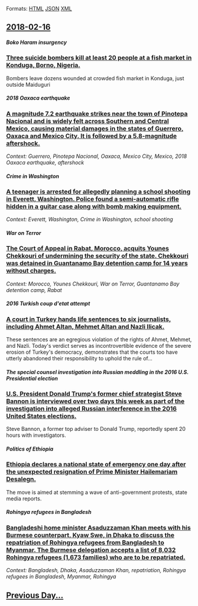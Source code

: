 
Formats: [HTML](2018/02/16/index.html)  [JSON](2018/02/16/index.json)  [XML](2018/02/16/index.xml)  

## [2018-02-16](/news/2018/02/16/index.md)

##### Boko Haram insurgency
### [Three suicide bombers kill at least 20 people at a fish market in Konduga, Borno, Nigeria. ](/news/2018/02/16/three-suicide-bombers-kill-at-least-20-people-at-a-fish-market-in-konduga-borno-nigeria.md)
Bombers leave dozens wounded at crowded fish market in Konduga, just outside Maiduguri

##### 2018 Oaxaca earthquake
### [A magnitude 7.2 earthquake strikes near the town of Pinotepa Nacional and is widely felt across Southern and Central Mexico, causing material damages in the states of Guerrero, Oaxaca and Mexico City. It is followed by a 5.8-magnitude aftershock. ](/news/2018/02/16/a-magnitude-7-2-earthquake-strikes-near-the-town-of-pinotepa-nacional-and-is-widely-felt-across-southern-and-central-mexico-causing-materia.md)
_Context: Guerrero, Pinotepa Nacional, Oaxaca, Mexico City, Mexico, 2018 Oaxaca earthquake, aftershock_

##### Crime in Washington
### [A teenager is arrested for allegedly planning a school shooting in Everett, Washington. Police found a semi-automatic rifle hidden in a guitar case along with bomb making equipment. ](/news/2018/02/16/a-teenager-is-arrested-for-allegedly-planning-a-school-shooting-in-everett-washington-police-found-a-semi-automatic-rifle-hidden-in-a-guit.md)
_Context: Everett, Washington, Crime in Washington, school shooting_

##### War on Terror
### [The Court of Appeal in Rabat, Morocco, acquits Younes Chekkouri of undermining the security of the state. Chekkouri was detained in Guantanamo Bay detention camp for 14 years without charges. ](/news/2018/02/16/the-court-of-appeal-in-rabat-morocco-acquits-younes-chekkouri-of-undermining-the-security-of-the-state-chekkouri-was-detained-in-guantana.md)
_Context: Morocco, Younes Chekkouri, War on Terror, Guantanamo Bay detention camp, Rabat_

##### 2016 Turkish coup d'etat attempt
### [A court in Turkey hands life sentences to six journalists, including Ahmet Altan, Mehmet Altan and Nazli Ilicak. ](/news/2018/02/16/a-court-in-turkey-hands-life-sentences-to-six-journalists-including-ahmet-altan-mehmet-altan-and-nazla-ila-cak.md)
​These sentences are an egregious violation of the rights of Ahmet, Mehmet, and Nazli. Today&#039;s verdict serves as incontrovertible evidence of the severe erosion of Turkey&#039;s democracy, demonstrates that the courts too have ​utterly ​abandoned their responsibility to uphold the rule of...

##### The special counsel investigation into Russian meddling in the 2016 U.S. Presidential election
### [U.S. President Donald Trump's former chief strategist Steve Bannon is interviewed over two days this week as part of the investigation into alleged Russian interference in the 2016 United States elections. ](/news/2018/02/16/u-s-president-donald-trump-s-former-chief-strategist-steve-bannon-is-interviewed-over-two-days-this-week-as-part-of-the-investigation-into.md)
Steve Bannon, a former top adviser to Donald Trump, reportedly spent 20 hours with investigators.

##### Politics of Ethiopia
### [Ethiopia declares a national state of emergency one day after the unexpected resignation of Prime Minister Hailemariam Desalegn. ](/news/2018/02/16/ethiopia-declares-a-national-state-of-emergency-one-day-after-the-unexpected-resignation-of-prime-minister-hailemariam-desalegn.md)
The move is aimed at stemming a wave of anti-government protests, state media reports.

##### Rohingya refugees in Bangladesh
### [Bangladeshi home minister Asaduzzaman Khan meets with his Burmese counterpart, Kyaw Swe, in Dhaka to discuss the repatriation of Rohingya refugees from Bangladesh to Myanmar. The Burmese delegation accepts a list of 8,032 Rohingya refugees (1,673 families) who are to be repatriated. ](/news/2018/02/16/bangladeshi-home-minister-asaduzzaman-khan-meets-with-his-burmese-counterpart-kyaw-swe-in-dhaka-to-discuss-the-repatriation-of-rohingya-re.md)
_Context: Bangladesh, Dhaka, Asaduzzaman Khan, repatriation, Rohingya refugees in Bangladesh, Myanmar, Rohingya_

## [Previous Day...](/news/2018/02/15/index.md)

